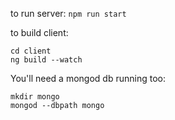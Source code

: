 to run server:
`npm run start`

to build client:
```
cd client
ng build --watch
```

You'll need a mongod db running too:
```
mkdir mongo
mongod --dbpath mongo
```
